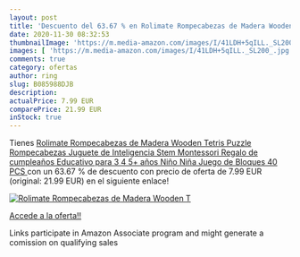 ```yaml
---
layout: post
title: 'Descuento del 63.67 % en Rolimate Rompecabezas de Madera Wooden T'
date: 2020-11-30 08:32:53
thumbnailImage: 'https://m.media-amazon.com/images/I/41LDH+5qILL._SL200_.jpg'
images: [ 'https://m.media-amazon.com/images/I/41LDH+5qILL._SL200_.jpg' ]
comments: true
category: ofertas
author: ring
slug: B085988DJB
description:
actualPrice: 7.99 EUR
comparePrice: 21.99 EUR
inStock: true
---
```


Tienes [Rolimate Rompecabezas de Madera Wooden Tetris Puzzle Rompecabezas  Juguete de Inteligencia Stem Montessori Regalo de cumpleaños Educativo para 3 4 5+ años Niño Niña  Juego de Bloques  40 PCS ](https://www.amazon.es/dp/B085988DJB/?tag=tolees-21) con un 63.67 % de descuento con precio de oferta de 7.99 EUR (original: 21.99 EUR) en el siguiente enlace!

[![Rolimate Rompecabezas de Madera Wooden T](https://m.media-amazon.com/images/I/41LDH+5qILL._SL200_.jpg)](https://www.amazon.es/dp/B085988DJB/?tag=tolees-21)

[Accede a la oferta!!](https://www.amazon.es/dp/B085988DJB/?tag=tolees-21)

Links participate in Amazon Associate program and might generate a comission on qualifying sales


